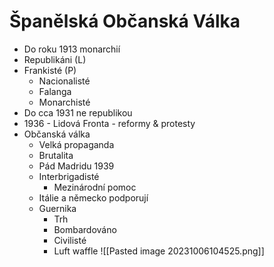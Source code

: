 # Španělská Občanská Válka
- Do roku 1913 monarchií
- Republikáni (L)
- Frankisté (P)
	- Nacionalisté
	- Falanga
	- Monarchisté
- Do cca 1931 ne republikou
- 1936 - Lidová Fronta - reformy & protesty
-  Občanská válka
	- Velká propaganda
	- Brutalita
	- Pád Madridu 1939
	-  Interbrigadisté
		- Mezinárodní pomoc
	- Itálie a německo podporují
	- Guernika
		- Trh
		- Bombardováno
		- Civilisté
		- Luft waffle
![[Pasted image 20231006104525.png]]